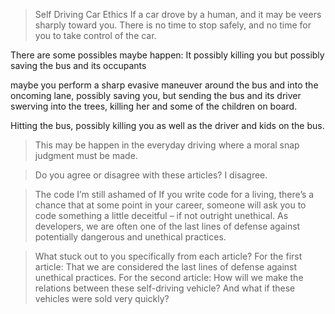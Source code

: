 

> Self Driving Car Ethics
 If a car drove by a human, and it may be veers sharply toward you. There is no time to stop safely, and no time for you to take control of the car.

 There are some possibles maybe happen: It possibly killing you but possibly saving the bus and its occupants


 maybe you perform a sharp evasive maneuver around the bus and into the oncoming lane, possibly saving you, but sending the bus and its driver swerving into the trees, killing her and some of the children on board.

 Hitting the bus, possibly killing you as well as the driver and kids on the bus.

> This may be happen in the everyday driving where a moral  snap judgment must be made.

> Do you agree or disagree with these articles?
 > I disagree. 


> The code I’m still ashamed of
 If you write code for a living, there’s a chance that at some point in your career, someone will ask you to code something a little deceitful – if not outright unethical. As developers, we are often one of the last lines of defense against potentially dangerous and unethical practices.

> What stuck out to you specifically from each article?
 For the first article: That we are considered the last lines of defense against unethical practices. For the second article: How will we make the relations between these self-driving vehicle? And what if these vehicles were sold very quickly?